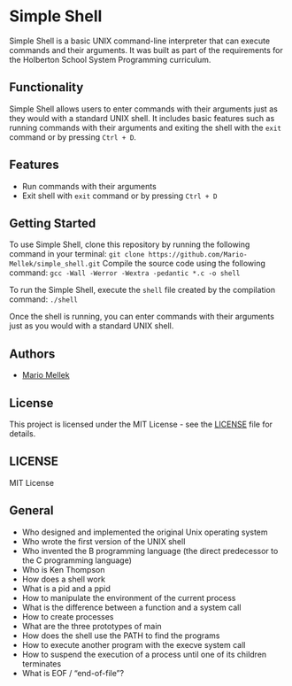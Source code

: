 # Simple Shell

Simple Shell is a basic UNIX command-line interpreter that can execute commands and their arguments. It was built as part of the requirements for the Holberton School System Programming curriculum.

## Functionality

Simple Shell allows users to enter commands with their arguments just as they would with a standard UNIX shell. It includes basic features such as running commands with their arguments and exiting the shell with the `exit` command or by pressing `Ctrl + D`.

## Features

- Run commands with their arguments
- Exit shell with `exit` command or by pressing `Ctrl + D`

## Getting Started

To use Simple Shell, clone this repository by running the following command in your terminal:
`git clone https://github.com/Mario-Mellek/simple_shell.git`
Compile the source code using the following command:
`gcc -Wall -Werror -Wextra -pedantic *.c -o shell`

To run the Simple Shell, execute the `shell` file created by the compilation command: `./shell`

Once the shell is running, you can enter commands with their arguments just as you would with a standard UNIX shell.
## Authors

- [Mario Mellek](https://github.com/Mario-Mellek)

## License

This project is licensed under the MIT License - see the [LICENSE](https://github.com/Mario-Mellek/simple_shell/blob/master/LICENSE) file for details.

## LICENSE

MIT License

## General

- Who designed and implemented the original Unix operating system
- Who wrote the first version of the UNIX shell
- Who invented the B programming language (the direct predecessor to the C programming language)
- Who is Ken Thompson
- How does a shell work
- What is a pid and a ppid
- How to manipulate the environment of the current process
- What is the difference between a function and a system call
- How to create processes
- What are the three prototypes of main
- How does the shell use the PATH to find the programs
- How to execute another program with the execve system call
- How to suspend the execution of a process until one of its children terminates
- What is EOF / “end-of-file”?
